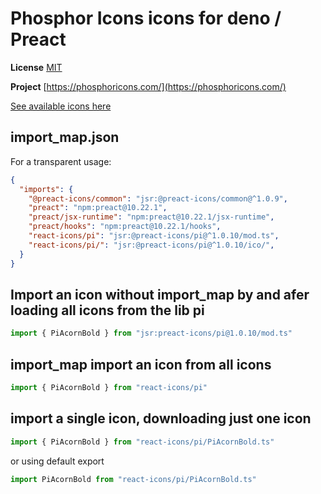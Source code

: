 # Phosphor Icons icons for deno / Preact

**License** [MIT](https://raw.githubusercontent.com/phosphor-icons/core/main/LICENSE)

**Project** [https://phosphoricons.com/](https://phosphoricons.com/)

[See available icons here](https://react-icons.deno.dev/pi)

## import_map.json

For a transparent usage:

```json
{
  "imports": {
    "@preact-icons/common": "jsr:@preact-icons/common@^1.0.9",
    "preact": "npm:preact@10.22.1",
    "preact/jsx-runtime": "npm:preact@10.22.1/jsx-runtime",
    "preact/hooks": "npm:preact@10.22.1/hooks",
    "react-icons/pi": "jsr:@preact-icons/pi@^1.0.10/mod.ts",
    "react-icons/pi/": "jsr:@preact-icons/pi@^1.0.10/ico/",
  }
}
```

## Import an icon without import_map by and afer loading all icons from the lib pi

```ts
import { PiAcornBold } from "jsr:preact-icons/pi@1.0.10/mod.ts"
```

## import_map import an icon from all icons

```ts
import { PiAcornBold } from "react-icons/pi"
```

## import a single icon, downloading just one icon

```ts
import { PiAcornBold } from "react-icons/pi/PiAcornBold.ts"
```

or using default export

```ts
import PiAcornBold from "react-icons/pi/PiAcornBold.ts"
```

